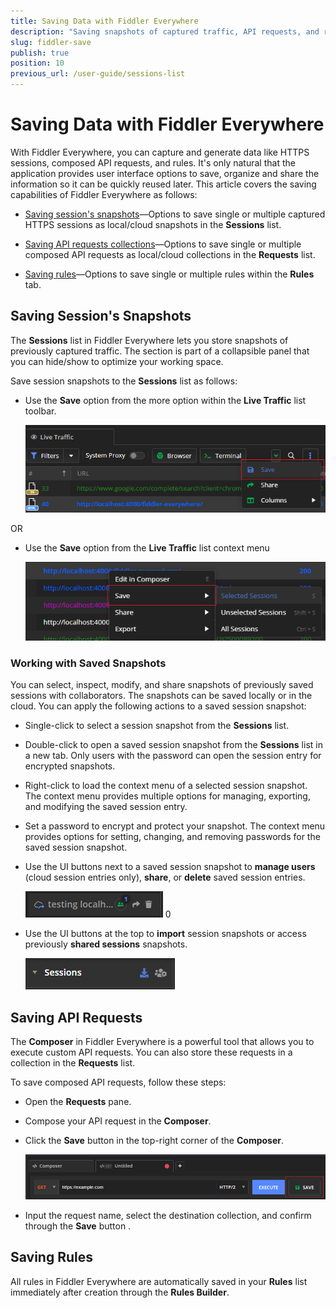 ```yaml
---
title: Saving Data with Fiddler Everywhere
description: "Saving snapshots of captured traffic, API requests, and rules with the Fiddler Everywhere web-debugging proxy application."
slug: fiddler-save
publish: true
position: 10
previous_url: /user-guide/sessions-list
---
```


# Saving Data with Fiddler Everywhere

With Fiddler Everywhere, you can capture and generate data like HTTPS sessions, composed API requests, and rules. It's only natural that the application provides user interface options to save, organize and share the information so it can be quickly reused later. This article covers the saving capabilities of Fiddler Everywhere as follows:

- [Saving session's snapshots](#saving-sessions-snapshots)&mdash;Options to save single or multiple captured HTTPS sessions as local/cloud snapshots in the **Sessions** list.

- [Saving API requests collections](#saving-api-requests)&mdash;Options to save single or multiple composed API requests as local/cloud collections in the **Requests** list.

- [Saving rules](#saving-rules)&mdash;Options to save single or multiple rules within the **Rules** tab.


## Saving Session's Snapshots

The **Sessions** list in Fiddler Everywhere lets you store snapshots of previously captured traffic. The section is part of a collapsible panel that you can hide/show to optimize your working space. 

Save session snapshots to the **Sessions** list as follows:

- Use the **Save** option from the more option within the **Live Traffic** list toolbar.

    !["Save" in the toolbar](../images/collaboration/save-toolbar.png)

OR

- Use the **Save** option from the **Live Traffic** list context menu

    !["Save" option from the context menu](../images/collaboration/save-context-menu.png)

### Working with Saved Snapshots

You can select, inspect, modify, and share snapshots of previously saved sessions with collaborators. The snapshots can be saved locally or in the cloud. You can apply the following actions to a saved session snapshot:

- Single-click to select a session snapshot from the **Sessions** list.

- Double-click to open a saved session snapshot from the **Sessions** list in a new tab. Only users with the password can open the session entry for encrypted snapshots.

- Right-click to load the context menu of a selected session snapshot. The context menu provides multiple options for managing, exporting, and modifying the saved session entry. 

- Set a password to encrypt and protect your snapshot. The context menu provides options for setting, changing, and removing passwords for the saved session snapshot.

- Use the UI buttons next to a saved session snapshot to **manage users** (cloud session entries only), **share**, or **delete** saved session entries.

    ![Snapshot UI options](../images/collaboration/save-session-ui-buttons.png)
0
- Use the UI buttons at the top to **import** session snapshots or access previously **shared sessions** snapshots.

    ![Sessions list UI options](../images/collaboration/save-sessions-list-button.png)

    
## Saving API Requests

The **Composer** in Fiddler Everywhere is a powerful tool that allows you to execute custom API requests. You can also store these requests in a collection in the **Requests** list.

To save composed API requests, follow these steps:

- Open the **Requests** pane.

- Compose your API request in the **Composer**.

- Click the **Save** button in the top-right corner of the **Composer**. 

    ![Save an API request collection](../images/collaboration/save-requests-composer.png)

- Input the request name, select the destination collection, and confirm through the **Save** button
.

## Saving Rules

All rules in Fiddler Everywhere are automatically saved in your **Rules** list immediately after creation through the **Rules Builder**.